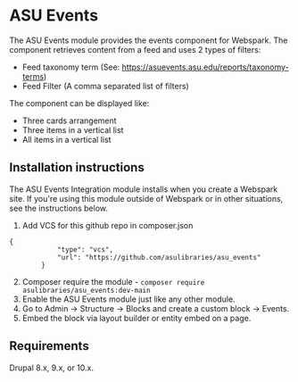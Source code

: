 # ASU Events

The ASU Events module provides the events component for Webspark.
The component retrieves content from a feed and uses 2 types of filters:
- Feed taxonomy term (See: https://asuevents.asu.edu/reports/taxonomy-terms)
- Feed Filter (A comma separated list of filters)

The component can be displayed like:
- Three cards arrangement
- Three items in a vertical list
- All items in a vertical list

## Installation instructions
The ASU Events Integration module installs when you create a Webspark site.
If you're using this module outside of Webspark or in other situations, see the instructions below.
1. Add VCS for this github repo in composer.json
```
{
            "type": "vcs",
            "url": "https://github.com/asulibraries/asu_events"
        }
```
2. Composer require the module - `composer require asulibraries/asu_events:dev-main`
3. Enable the ASU Events module just like any other module.
4. Go to Admin -> Structure -> Blocks and create a custom block -> Events.
5. Embed the block via layout builder or entity embed on a page.


## Requirements

Drupal 8.x, 9.x, or 10.x.
